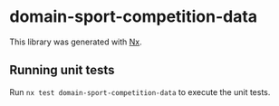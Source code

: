 # domain-sport-competition-data

This library was generated with [Nx](https://nx.dev).

## Running unit tests

Run `nx test domain-sport-competition-data` to execute the unit tests.
